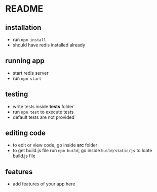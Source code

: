 # README

## installation

* run `npm install`
* should have redis installed already

## running app

* start redis server
* run `npm start`

## testing

* write tests inside **tests** folder
* run `npm test` to execute tests
* default tests are not provided

## editing code

* to edit or view code, go inside **src** folder
* to get build.js file run `npm build`, go inside `build/static/js` to loate build.js file

## features

* add features of your app here
